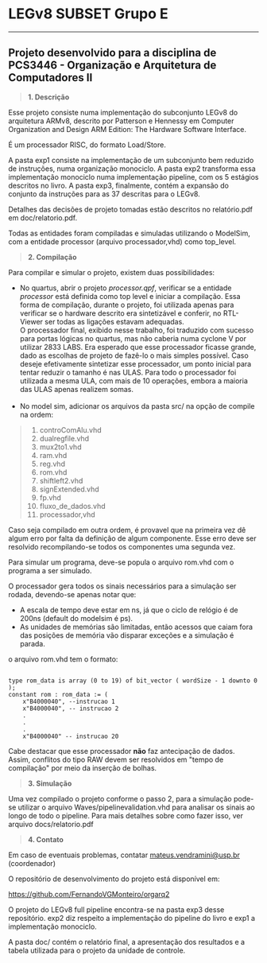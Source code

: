 LEGv8 SUBSET Grupo E
==============
------------

Projeto desenvolvido para a disciplina de PCS3446 - Organização e Arquitetura de Computadores II 
-------------------------------------------------------------------------------------------------

> **1. Descrição**

Esse projeto consiste numa implementação do subconjunto LEGv8 do arquitetura ARMv8, descrito por Patterson e Hennessy em Computer Organization and Design ARM Edition: The Hardware Software Interface.

É um processador RISC, do formato Load/Store.

A pasta exp1 consiste na implementação de um subconjunto bem reduzido de instruções, numa organização monociclo.
A pasta exp2 transforma essa implementação monociclo numa implementação pipeline, com os 5 estágios descritos no livro.
A pasta exp3, finalmente, contém a expansão do conjunto da instruções para as 37 descritas para o LEGv8.

Detalhes das decisões de projeto tomadas estão descritos no relatório.pdf em doc/relatorio.pdf.

Todas as entidades foram compiladas e simuladas utilizando o ModelSim, com a entidade processor (arquivo processador,vhd) como top_level.

> **2. Compilação**

Para compilar e simular o projeto, existem duas possibilidades:

* No quartus, abrir o projeto *processor.qpf*, verificar se a entidade *processor* está definida como top level e iniciar a compilação. Essa forma de compilação, durante o projeto, foi utilizada apenas para verificar se o hardware descrito era sintetizável e conferir, no RTL-Viewer ser todas as ligações estavam adequadas.
<br/>O processador final, exibido nesse trabalho, foi traduzido com sucesso para portas lógicas no quartus, mas não caberia numa cyclone V por utilizar 2833 LABS. Era esperado que esse processador ficasse grande, dado as escolhas de projeto de fazê-lo o mais simples possível. Caso deseje efetivamente sintetizar esse processador, um ponto inicial para tentar reduzir o tamanho é nas ULAS. Para todo o processador foi utilizada a mesma ULA, com mais de 10 operações, embora a maioria das ULAS apenas realizem somas.<br/><br/>
* No model sim, adicionar os arquivos da pasta src/ na opção de compile na ordem:

>1. controComAlu.vhd
>2. dualregfile.vhd
>3. mux2to1.vhd
>4. ram.vhd
>5. reg.vhd
>6. rom.vhd
>7. shiftleft2.vhd
>8. signExtended.vhd
>9. fp.vhd
>10. fluxo_de_dados.vhd
>11. processador,vhd

Caso seja compilado em outra ordem, é provavel que na primeira vez dê algum erro por falta da definição de algum componente. Esse erro deve ser resolvido recompilando-se todos os componentes uma segunda vez.

Para simular um programa, deve-se popula o arquivo rom.vhd com o programa a ser simulado.

O processador gera todos os sinais necessários para a simulação ser rodada, devendo-se apenas notar que:

* A escala de tempo deve estar em ns, já que o ciclo de relógio é de 200ns (default do modelsim é ps).
* As unidades de memórias são limitadas, então acessos que caiam fora das posições de memória vão disparar exceções e a simulação é parada.

o arquivo rom.vhd tem o formato:

```

type rom_data is array (0 to 19) of bit_vector ( wordSize - 1 downto 0 );
constant rom : rom_data := (
    x"B4000040", --instrucao 1
    x"B4000040", -- instrucao 2
    .
    .
    .
    x"B4000040" -- instrucao 20

```

Cabe destacar que esse processador **não** faz antecipação de dados. Assim, conflitos do tipo RAW devem ser resolvidos em "tempo de compilação" por meio da inserção de bolhas.

> **3. Simulação**

Uma vez compilado o projeto conforme o passo 2, para a simulação pode-se utilizar o arquivo Waves/pipelinevalidation.vhd para analisar os sinais ao longo de todo o pipeline. Para mais detalhes sobre como fazer isso, ver arquivo docs/relatorio.pdf

> **4. Contato**

Em caso de eventuais problemas, contatar mateus.vendramini@usp.br (coordenador)

O repositório de desenvolvimento do projeto está disponível em:

https://github.com/FernandoVGMonteiro/orgarq2

O projeto do LEGv8 full pipeline encontra-se na pasta exp3 desse repositório. exp2 diz respeito a implementação do pipeline do livro e exp1 a implementação monociclo.

A pasta doc/ contém o relatório final, a apresentação dos resultados e a tabela utilizada para o projeto da unidade de controle.